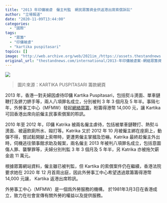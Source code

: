 ```yaml
---
title: "2013 年印傭被虐　僱主判監　網民眾籌資金供返港出席索償訴訟"
author: "立場報道"
date: "2020-11-09T13:44:00"
categories:
  - "國際"
tags:
  - "眾籌"
  - "印傭被虐"
  - "kartika puspitasari"
topics: []
image: "http://web.archive.org/web/2021im_/https://assets.thestandnews.com/media/photos/Screenshot202020-11-0920at2011.00.2020AM_BK7Ye_1OUvvfj.png"
original_url: "thestandnews.com/international/2013-年印傭被虐案-網絡眾籌資金供-kartika-puspitasari-返港-參與索償訴訟"
---
```

![](http://web.archive.org/web/2021im_/https://assets.thestandnews.com/media/photos/Screenshot202020-11-0920at2011.00.2020AM_BK7Ye_1OUvvfj.png)
> 圖片來源：KARTIKA PUSPITASARI 籌款網頁

2013 年，香港一對夫婦因虐待印傭 Kartika Puspitasari，包括熨斗燙面、單車鏈鞭打及鎅刀鎅手等，兩人八項罪名成立，分別被判 3 年 3 個月及 5 年半。事隔七年，外勞事工中心（MFMW）發起[網絡眾籌](http://web.archive.org/web/20211229133058/https://donorbox.org/help-kartika-puspitasari-to-pursue-justice?fbclid=IwAR3fmuzPJsJqz3OPZ0eKrwCMDTfNES3qhyaEuBIHQaeYWnBTEJDrwrqOb8U)，盼籌得港幣 14,000 元，讓 Kartika 可回香港出席向前僱主民事索償案的聆訊。

2010 年至 2012 年，印傭 Katrika 被兩名僱主虐待，包括被單車鏈鞭打、熱熨斗燙面、被逼飲廁所水、毆打等。Katrika 又於 2012 年 10 月被僱主綁在座廁上，動彈不得，嘗試鬆開腳上索帶時，更遭男僱主掌摑及恐嚇。Katrika 最終趁僱主外出時，伺機逃往領事館求助及報案，兩名僱主 2013 年被判八項罪名成立，包括意圖傷人罪、襲擊罪等，夫婦分別判監 3 年 3 個月及 5 年半，另 Katrika 亦被拖欠薪金逾 11 萬元。

根據眾籌網站資料，僱主雖已被判監，但 Kartika 的索償案件仍在繼續，香港法院要求她在 2020 年 12 月首周出庭，因此外勞事工中心希望透過眾籌籌得港幣 14,000 元讓， Kartika 返港出席聆訊。

外勞事工中心（MFMW）是一個爲外勞服務的機構， 於1981年3月3日在香港成立，致力在社會宣傳有關外勞的權益以及提供服務。
